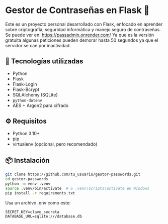 # Gestor de Contraseñas en Flask 🔐

Este es un proyecto personal desarrollado con Flask, enfocado en aprender sobre criptografía, seguridad informática y manejo seguro de contraseñas.
Se puede ver en: https://passadmin.onrender.com/
Ya que es la versión gratuita algunas peticiones pueden demorar hasta 50 segundos ya que el servidor se cae por inactividad.

## 🚀 Tecnologías utilizadas

- Python
- Flask
- Flask-Login
- Flask-Bcrypt
- SQLAlchemy (SQLite)
- `python-dotenv`
- AES + Argon2 para cifrado

## ⚙️ Requisitos

- Python 3.10+
- pip
- virtualenv (opcional, pero recomendado)

## 📦 Instalación

```bash
git clone https://github.com/tu_usuario/gestor-passwords.git
cd gestor-passwords
python -m venv .venv
source .venv/bin/activate  # o .venv\Scripts\activate en Windows
pip install -r requirements.txt
```
Usa un archivo .env como este:
```
SECRET_KEY=clave_secreta
DATABASE_URL=sqlite:///database.db
```

